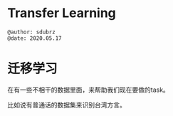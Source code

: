 # Transfer Learning

```
@author: sdubrz
@date: 2020.05.17
```

# 迁移学习

在有一些不相干的数据里面，来帮助我们现在要做的task。

比如说有普通话的数据集来识别台湾方言。